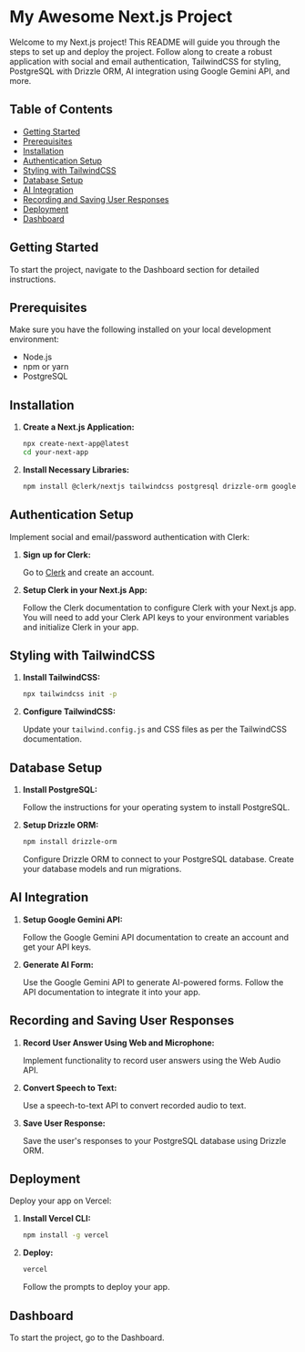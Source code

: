 
# My Awesome Next.js Project

Welcome to my Next.js project! This README will guide you through the steps to set up and deploy the project. Follow along to create a robust application with social and email authentication, TailwindCSS for styling, PostgreSQL with Drizzle ORM, AI integration using Google Gemini API, and more.

## Table of Contents

- [Getting Started](#getting-started)
- [Prerequisites](#prerequisites)
- [Installation](#installation)
- [Authentication Setup](#authentication-setup)
- [Styling with TailwindCSS](#styling-with-tailwindcss)
- [Database Setup](#database-setup)
- [AI Integration](#ai-integration)
- [Recording and Saving User Responses](#recording-and-saving-user-responses)
- [Deployment](#deployment)
- [Dashboard](#dashboard)

## Getting Started

To start the project, navigate to the Dashboard section for detailed instructions.

## Prerequisites

Make sure you have the following installed on your local development environment:

- Node.js
- npm or yarn
- PostgreSQL

## Installation

1. **Create a Next.js Application:**

   ```bash
   npx create-next-app@latest
   cd your-next-app
   ```

2. **Install Necessary Libraries:**

   ```bash
   npm install @clerk/nextjs tailwindcss postgresql drizzle-orm google-gemini-api
   ```

## Authentication Setup

Implement social and email/password authentication with Clerk:

1. **Sign up for Clerk:**

   Go to [Clerk](https://clerk.dev) and create an account.

2. **Setup Clerk in your Next.js App:**

   Follow the Clerk documentation to configure Clerk with your Next.js app. You will need to add your Clerk API keys to your environment variables and initialize Clerk in your app.

## Styling with TailwindCSS

1. **Install TailwindCSS:**

   ```bash
   npx tailwindcss init -p
   ```

2. **Configure TailwindCSS:**

   Update your `tailwind.config.js` and CSS files as per the TailwindCSS documentation.

## Database Setup

1. **Install PostgreSQL:**

   Follow the instructions for your operating system to install PostgreSQL.

2. **Setup Drizzle ORM:**

   ```bash
   npm install drizzle-orm
   ```

   Configure Drizzle ORM to connect to your PostgreSQL database. Create your database models and run migrations.

## AI Integration

1. **Setup Google Gemini API:**

   Follow the Google Gemini API documentation to create an account and get your API keys.

2. **Generate AI Form:**

   Use the Google Gemini API to generate AI-powered forms. Follow the API documentation to integrate it into your app.

## Recording and Saving User Responses

1. **Record User Answer Using Web and Microphone:**

   Implement functionality to record user answers using the Web Audio API.

2. **Convert Speech to Text:**

   Use a speech-to-text API to convert recorded audio to text.

3. **Save User Response:**

   Save the user's responses to your PostgreSQL database using Drizzle ORM.

## Deployment

Deploy your app on Vercel:

1. **Install Vercel CLI:**

   ```bash
   npm install -g vercel
   ```

2. **Deploy:**

   ```bash
   vercel
   ```

   Follow the prompts to deploy your app.

## Dashboard

To start the project, go to the Dashboard.
```
